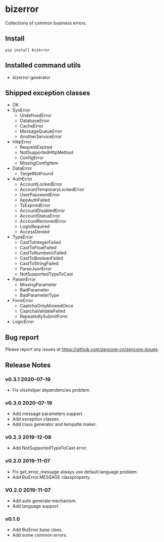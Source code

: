 # bizerror

Collections of common business errors.

## Install

```shell
pip install bizerror
```

## Installed command utils

- bizerror-generator

## Shipped exception classes

- OK
- SysError
    - UndefinedError
    - DatabaseError
    - CacheError
    - MessageQueueError
    - AnotherServiceError
- HttpError
    - RequestExpired
    - NotSupportedHttpMethod
    - ConfigError
    - MissingConfigItem
- DataError
    - TargetNotFound
- AuthError
    - AccountLockedError
    - AccountTemporaryLockedError
    - UserPasswordError
    - AppAuthFailed
    - TsExpiredError
    - AccountDisabledError
    - AccountStatusError
    - AccountRemovedError
    - LoginRequired
    - AccessDenied
- TypeError
    - CastToIntegerFailed
    - CastToFloatFailed
    - CastToNumbericFailed
    - CastToBooleanFailed
    - CastToStringFailed
    - ParseJsonError
    - NotSupportedTypeToCast
- ParamError
    - MissingParameter
    - BadParameter
    - BadParameterType
- FormError
    - CaptchaOnlyAllowedOnce
    - CaptchaValidateFailed
    - RepeatedlySubmitForm
- LogicError

## Bug report

Please report any issues at https://github.com/zencore-cn/zencore-issues.

## Release Notes

### v0.3.1 2020-07-19

- Fix xlsxhelper dependencies problem.

### v0.3.0 2020-07-19

- Add message parameters support.
- Add exception classes.
- Add class generator and tempalte maker.

### v0.2.3 2019-12-08

- Add NotSupportedTypeToCast error.

### v0.2.0 2019-11-07

- Fix get_error_message always use default language problem.
- Add BizError.MESSAGE classproperty.

### V0.2.0 2019-11-07

- Add auto generate mechanism.
- Add language support.


### v0.1.0

- Add BizError base class.
- Add some common errors.
